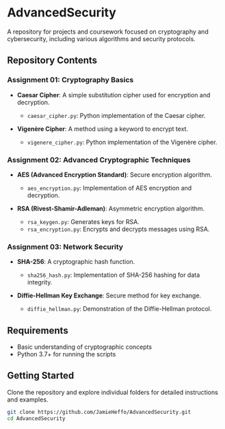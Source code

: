 # AdvancedSecurity

A repository for projects and coursework focused on cryptography and cybersecurity, including various algorithms and security protocols.

## Repository Contents

### Assignment 01: Cryptography Basics

- **Caesar Cipher**: A simple substitution cipher used for encryption and decryption.
  - `caesar_cipher.py`: Python implementation of the Caesar cipher.
  
- **Vigenère Cipher**: A method using a keyword to encrypt text.
  - `vigenere_cipher.py`: Python implementation of the Vigenère cipher.

### Assignment 02: Advanced Cryptographic Techniques

- **AES (Advanced Encryption Standard)**: Secure encryption algorithm.
  - `aes_encryption.py`: Implementation of AES encryption and decryption.

- **RSA (Rivest-Shamir-Adleman)**: Asymmetric encryption algorithm.
  - `rsa_keygen.py`: Generates keys for RSA.
  - `rsa_encryption.py`: Encrypts and decrypts messages using RSA.

### Assignment 03: Network Security

- **SHA-256**: A cryptographic hash function.
  - `sha256_hash.py`: Implementation of SHA-256 hashing for data integrity.

- **Diffie-Hellman Key Exchange**: Secure method for key exchange.
  - `diffie_hellman.py`: Demonstration of the Diffie-Hellman protocol.

## Requirements

- Basic understanding of cryptographic concepts
- Python 3.7+ for running the scripts

## Getting Started

Clone the repository and explore individual folders for detailed instructions and examples.

```bash
git clone https://github.com/JamieHeffo/AdvancedSecurity.git
cd AdvancedSecurity
